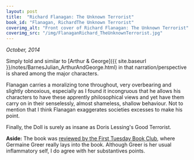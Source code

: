 ```yaml
---
layout: post
title:  "Richard Flanagan: The Unknown Terrorist"
book_id: "Flanagan, RichardThe Unknown Terrorist"
coverimg_alt: "Front cover of Richard Flanagan: The Unknown Terrorist"
coverimg_src: "/img/FlanaganRichard_TheUnknownTerrorist.jpg"
---
```


_October, 2014_

Simply told and similar to
[Arthur & George]({{ site.baseurl }}/notes/BarnesJulian_ArthurAndGeorge.html)
in that narration/perspective is shared among the major characters.

Flanagan carries a moralizing tone throughout, very overbearing and
slightly obnoxious, especially as I found it incongruous that he
allows his characters to have these apprently philosophical views and
yet have them carry on in their senselessly, almost shameless, shallow
behaviour. Not to mention that I think Flanagan exaggerates societies
excesses to make his point.

Finally, the Doll is surely as insane as Doris Lessing's
Good Terrorist.

__Aside:__ The book was
[reviewed by the First Tuesday Book Club](http://www.abc.net.au/tv/firsttuesday/s1779003.htm#transcript),
where Germaine Greer really lays into the book. Although Greer is her
usual inflammatory self, I do agree with her substantives points.
